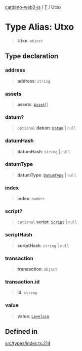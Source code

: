 [cardano-web3-js](../../../index.md) / [T](../index.md) / Utxo

# Type Alias: Utxo

> **Utxo**: `object`

## Type declaration

### address

> **address**: `string`

### assets

> **assets**: [`Asset`](Asset.md)[]

### datum?

> `optional` **datum**: [`Datum`](Datum.md) \| `null`

### datumHash

> **datumHash**: `string` \| `null`

### datumType

> **datumType**: [`DatumType`](DatumType.md) \| `null`

### index

> **index**: `number`

### script?

> `optional` **script**: [`Script`](Script.md) \| `null`

### scriptHash

> **scriptHash**: `string` \| `null`

### transaction

> **transaction**: `object`

### transaction.id

> **id**: `string`

### value

> **value**: [`Lovelace`](Lovelace.md)

## Defined in

[src/types/index.ts:214](https://github.com/xray-network/cardano-web3-js/blob/main/src/types/index.ts#L214)
